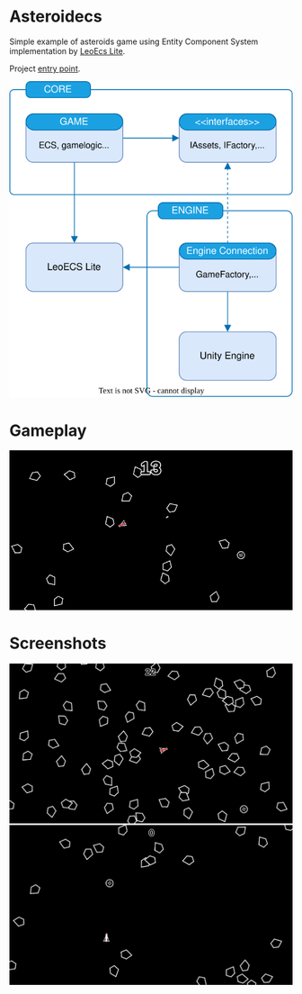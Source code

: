 # Asteroidecs
Simple example of asteroids game using Entity Component System implementation by [LeoEcs Lite](https://github.com/Leopotam/ecslite). 

Project [entry point](/src/Asteroidecs/Assets/CodeBase/EntryPoint.cs).

<p align="center">
  <img src="https://github.com/Scrawach/Asteroidecs/blob/main/doc/arch.svg">
</p>

# Gameplay
<p align="center">
  <img width="600" src="doc/gameplay.gif" alt="Gameplay">
</p>


# Screenshots
<p align="center">
  <img width="600" src="doc/screen_0.png" alt="Gameplay">
  <img width="600" src="doc/screen_1.png" alt="Gameplay">
</p>

